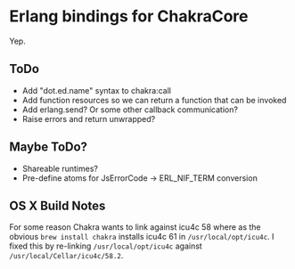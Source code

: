 Erlang bindings for ChakraCore
===

Yep.


ToDo
---

* Add "dot.ed.name" syntax to chakra:call
* Add function resources so we can return a function that can be invoked
* Add erlang.send? Or some other callback communication?
* Raise errors and return unwrapped?

Maybe ToDo?
---

* Shareable runtimes?
* Pre-define atoms for JsErrorCode -> ERL_NIF_TERM conversion

OS X Build Notes
---

For some reason Chakra wants to link against icu4c 58 where as the obvious
`brew install chakra` installs icu4c 61 in `/usr/local/opt/icu4c`. I fixed
this by re-linking `/usr/local/opt/icu4c` against
`/usr/local/Cellar/icu4c/58.2`.